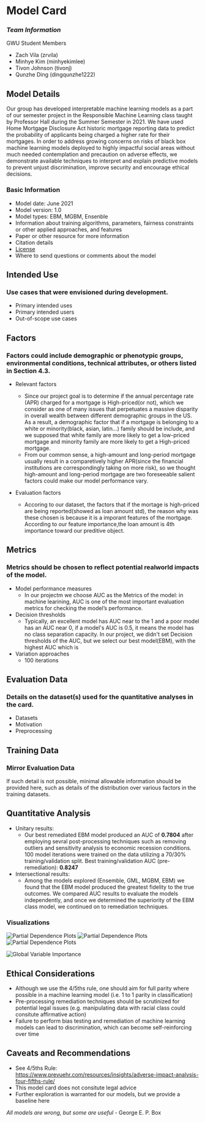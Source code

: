 # Model Card

### *Team Information*

GWU Student Members
* Zach Vila (zrvila)
* Minhye Kim (minhyekimlee)
* Tivon Johnson (tivonj)
* Qunzhe Ding (dingqunzhe1222)

## Model Details
Our group has developed interpretable machine learning models as a part of our semester project in the Responsible Machine Learning class taught by Professor Hall during the Summer Semester in 2021. We have used Home Mortgage Disclosure Act historic mortgage reporting data to predict the probability of applicants being charged a higher rate for their mortgages. In order to address growing concerns on risks of black box machine learning models deployed to highly impactful social areas without much needed contemplation and precaution on adverse effects, we demonstrate available techniques to interpret and explain predictive models to prevent unjust discrimination, improve security and encourage ethical decisions.

### Basic Information
* Model date: June 2021
* Model version: 1.0
* Model types: EBM, MGBM, Ensenble 
* Information about training algorithms, parameters, fairness constraints or other applied approaches, and features
* Paper or other resource for more information
* Citation details
* [License](https://github.com/zrvila/Interpretable-Machine-Learning/blob/main/LICENSE)
* Where to send questions or comments about the model

## Intended Use
### Use cases that were envisioned during development.
* Primary intended uses
* Primary intended users
* Out-of-scope use cases

## Factors
### Factors could include demographic or phenotypic groups, environmental conditions, technical attributes, or others listed in Section 4.3.
* Relevant factors
  * Since our project goal is to determine if the annual percentage rate (APR) charged for a mortgage is High-priced(or not), which we consider as one of many issues that perpetuates a massive disparity in overall wealth between different demographic groups in the US. As a result, a demographic factor that if a mortgage is belonging to a white or minority(black, asian, latin...) family should be include, and we supposed that white family are more likely to get a low-priced mortgage and minority family are more likely to get a High-priced mortgage.    
  * From our common sense, a high-amount and long-period mortgage usually result in a comparetively higher APR(since the financial institutions are correspondingly taking on more risk), so we thought high-amount and long-period mortgage are two foreseeable salient factors could make our model performance vary.

* Evaluation factors
  * Accoring to our dataset, the factors that if the mortage is high-priced are being reported(showed as loan amount std), the reason why was these chosen is because it is a imporant features of the mortgage. According to our feature importance,the loan amount is 4th importance toward our preditive object. 
## Metrics
### Metrics should be chosen to reflect potential realworld impacts of the model.
* Model performance measures
  * In our projectm we choose AUC as the Metrics of the model: in machine learining, AUC is one of the most important evaluation metrics for checking the model’s performance.
* Decision thresholds
  * Typically, an excellent model has AUC near to the 1 and a poor model has an AUC near 0, if a model's AUC is 0.5, it means the model has no class separation capacity. In our project, we didn't set Decision thresholds of the AUC, but we select our best model(EBM), with the highest AUC which is 
* Variation approaches
  * 100 iterations

## Evaluation Data
### Details on the dataset(s) used for the quantitative analyses in the card.
* Datasets
* Motivation
* Preprocessing

## Training Data
### Mirror Evaluation Data
If such detail is not possible, minimal allowable information
should be provided here, such as details of the distribution
over various factors in the training datasets.

## Quantitative Analysis
* Unitary results:
  * Our best remediated EBM model produced an AUC of **0.7804** after employing sevral post-processing techniques such as removing outliers and sensitivity analysis to economic recession conditions. 100 model iterations were trained on the data utilizing a 70/30% training/validation split.
  Best training/validation AUC (pre-remediation): **0.8247**
* Intersectional results:
  * Among the models explored (Ensemble, GML, MGBM, EBM) we found that the EBM model produced the greatest fidelity to the true outcomes. We compared AUC results to evaluate the  models independently, and once we determined the superiority of the EBM class model, we continued on to remediation techniques.
### Visualizations

![Partial Dependence Plots](/img/pdps.png)
![Partial Dependence Plots](/img/pdps2.png)
![Partial Dependence Plots](/img/pdps3.png)

![Global Variable Importance](/img/global_features.png)

## Ethical Considerations
* Although we use the 4/5ths rule, one should aim for full parity where possible in a machine learning model (i.e. 1 to 1 parity in classification)
* Pre-processing remediation techniques should be scrutinized for potential legal issues (e.g. manipulating data with racial class could consitute affirmative action)
* Failure to perform bias testing and remediation of machine learning models can lead to discrimination, which can become self-reinforcing over time
 
## Caveats and Recommendations
* See 4/5ths Rule: https://www.prevuehr.com/resources/insights/adverse-impact-analysis-four-fifths-rule/
* This model card does not consitute legal advice
* Further exploration is warranted for our models, but we provide a baseline here

*All models are wrong, but some are useful* - George E. P. Box
